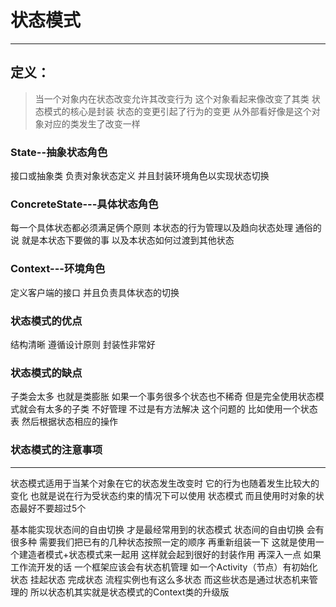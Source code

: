 # 状态模式

----------

## 定义：
> 当一个对象内在状态改变允许其改变行为 这个对象看起来像改变了其类
状态模式的核心是封装 状态的变更引起了行为的变更 从外部看好像是这个对象对应的类发生了改变一样

### State--抽象状态角色
接口或抽象类 负责对象状态定义 并且封装环境角色以实现状态切换
### ConcreteState---具体状态角色
每一个具体状态都必须满足俩个原则
本状态的行为管理以及趋向状态处理 通俗的说 就是本状态下要做的事 以及本状态如何过渡到其他状态
### Context---环境角色
定义客户端的接口 并且负责具体状态的切换

### 状态模式的优点
结构清晰
遵循设计原则
封装性非常好

### 状态模式的缺点
子类会太多 也就是类膨胀 如果一个事务很多个状态也不稀奇 但是完全使用状态模式就会有太多的子类 不好管理 不过是有方法解决
这个问题的 比如使用一个状态表 然后根据状态相应的操作

### 状态模式的注意事项
-----
状态模式适用于当某个对象在它的状态发生改变时 它的行为也随着发生比较大的变化 也就是说在行为受状态约束的情况下可以使用
状态模式 而且使用时对象的状态最好不要超过5个

基本能实现状态间的自由切换 才是最经常用到的状态模式  状态间的自由切换 会有很多种 需要我们把已有的几种状态按照一定的顺序
再重新组装一下 这就是使用一个建造者模式+状态模式来一起用 这样就会起到很好的封装作用
再深入一点 如果工作流开发的话 一个框架应该会有状态机管理 如一个Activity（节点）有初始化状态 挂起状态 完成状态
流程实例也有这么多状态 而这些状态是通过状态机来管理的  所以状态机其实就是状态模式的Context类的升级版
